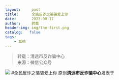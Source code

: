 ```yaml
---
layout:     post
title:      全民反诈之骗骗爱上你
date:       2022-08-17
author:     转载
header-img: img/the-first.png
catalog:   false
tags:
    - 其他
---
```


<blockquote><p>转载：清远市反诈骗中心<br>
来源：微信公众号</p></blockquote>

![]({{site.baseurl}}/postimg/3CxTSiafadcicBUxjRxLOMGLRDgdZTJqibyB0Ql4mib5TqPZm8kMSazoyOIbeE6sATFXViatmQc6aNFbybjW9zKxaIA.jpeg)
#全民反诈之骗骗爱上你
原创**清远市反诈骗中心**发表于
